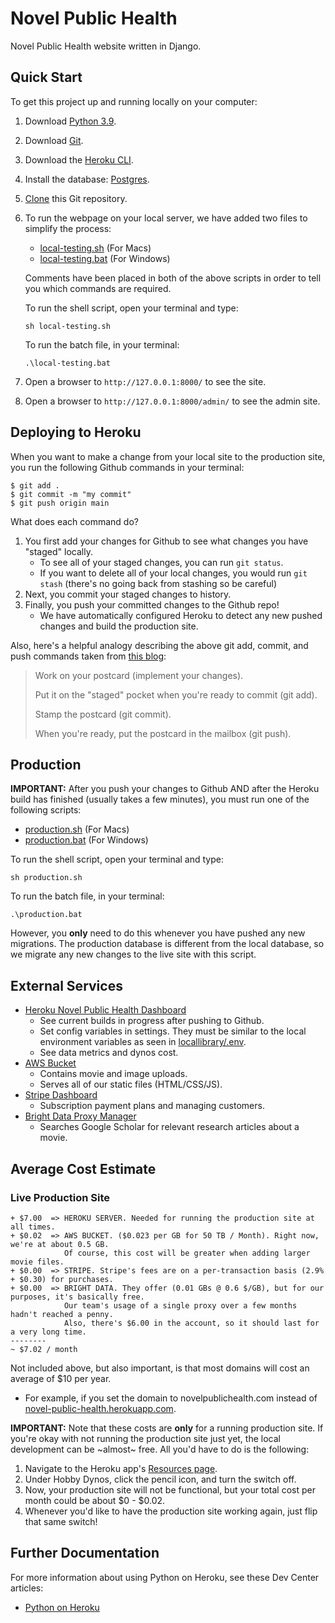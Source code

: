 # Novel Public Health
Novel Public Health website written in Django.

## Quick Start
To get this project up and running locally on your computer:
1. Download [Python 3.9](https://www.python.org/downloads/).
2. Download [Git](https://git-scm.com/downloads).
3. Download the [Heroku CLI](https://devcenter.heroku.com/articles/heroku-cli).
4. Install the database: [Postgres](https://devcenter.heroku.com/articles/heroku-postgresql#local-setup).
5. [Clone](https://git-scm.com/book/en/v2/Git-Basics-Getting-a-Git-Repository) this Git repository.
6. To run the webpage on your local server, we have added two files to simplify the process:
   - [local-testing.sh](local-testing.sh)    (For Macs)
   - [local-testing.bat](local-testing.bat)  (For Windows)
   
   Comments have been placed in both of the above scripts in order to tell you which commands are required.
   
   To run the shell script, open your terminal and type:
   ```
   sh local-testing.sh
   ```
   
   To run the batch file, in your terminal:
   ```
   .\local-testing.bat
   ```
3. Open a browser to `http://127.0.0.1:8000/` to see the site.
4. Open a browser to `http://127.0.0.1:8000/admin/` to see the admin site.

## Deploying to Heroku
When you want to make a change from your local site to the production site, you run the following Github commands in your terminal:
```
$ git add .
$ git commit -m "my commit"
$ git push origin main
```

What does each command do?
1. You first add your changes for Github to see what changes you have "staged" locally. 
   - To see all of your staged changes, you can run ```git status```.
   - If you want to delete all of your local changes, you would run ```git stash``` (there's no going back from stashing so be careful)
2. Next, you commit your staged changes to history.
3. Finally, you push your committed changes to the Github repo! 
   - We have automatically configured Heroku to detect any new pushed changes and build the production site.

Also, here's a helpful analogy describing the above git add, commit, and push commands taken from [this blog](https://dev.to/erikaheidi/stage-commit-push-a-git-story-comic-a37):
> Work on your postcard (implement your changes).
> 
> Put it on the "staged" pocket when you're ready to commit (git add).
> 
> Stamp the postcard (git commit).
> 
> When you're ready, put the postcard in the mailbox (git push).

## Production
**IMPORTANT:** After you push your changes to Github AND after the Heroku build has finished (usually takes a few minutes), you must run one of the following scripts:
   - [production.sh](production.sh)    (For Macs)
   - [production.bat](production.bat)  (For Windows)
      
   To run the shell script, open your terminal and type:
   ```
   sh production.sh
   ```
   
   To run the batch file, in your terminal:
   ```
   .\production.bat
   ```
However, you **only** need to do this whenever you have pushed any new migrations. The production database is different from the local database, so we migrate any new changes to the live site with this script.

## External Services
- [Heroku Novel Public Health Dashboard](https://dashboard.heroku.com/apps/novel-public-health)
   - See current builds in progress after pushing to Github.
   - Set config variables in settings. They must be similar to the local environment variables as seen in [locallibrary/.env](locallibrary/.env).
   - See data metrics and dynos cost.
- [AWS Bucket](https://s3.console.aws.amazon.com/s3/buckets/novel-public-health-media?region=us-east-2&tab=objects)
   - Contains movie and image uploads.
   - Serves all of our static files (HTML/CSS/JS).
- [Stripe Dashboard](https://dashboard.stripe.com/test/dashboard) 
   - Subscription payment plans and managing customers.
- [Bright Data Proxy Manager](https://brightdata.com/cp/dashboard) 
   - Searches Google Scholar for relevant research articles about a movie.

## Average Cost Estimate
### Live Production Site
```
+ $7.00  => HEROKU SERVER. Needed for running the production site at all times.
+ $0.02  => AWS BUCKET. ($0.023 per GB for 50 TB / Month). Right now, we're at about 0.5 GB.
            Of course, this cost will be greater when adding larger movie files.
+ $0.00  => STRIPE. Stripe's fees are on a per-transaction basis (2.9% + $0.30) for purchases.
+ $0.00  => BRIGHT DATA. They offer (0.01 GBs @ 0.6 $/GB), but for our purposes, it's basically free.
            Our team's usage of a single proxy over a few months hadn't reached a penny.
            Also, there's $6.00 in the account, so it should last for a very long time.
--------
~ $7.02 / month
```
Not included above, but also important, is that most domains will cost an average of $10 per year.
 - For example, if you set the domain to novelpublichealth.com instead of [novel-public-health.herokuapp.com](https://novel-public-health.herokuapp.com/).

**IMPORTANT:** Note that these costs are **only** for a running production site. If you're okay with not running the production site just yet, the local development can be ~almost~ free. All you'd have to do is the following:
1. Navigate to the Heroku app's [Resources page](https://dashboard.heroku.com/apps/novel-public-health/resources).
2. Under Hobby Dynos, click the pencil icon, and turn the switch off.
3. Now, your production site will not be functional, but your total cost per month could be about $0 - $0.02.
4. Whenever you'd like to have the production site working again, just flip that same switch!

## Further Documentation
For more information about using Python on Heroku, see these Dev Center articles:
- [Python on Heroku](https://devcenter.heroku.com/categories/python)
